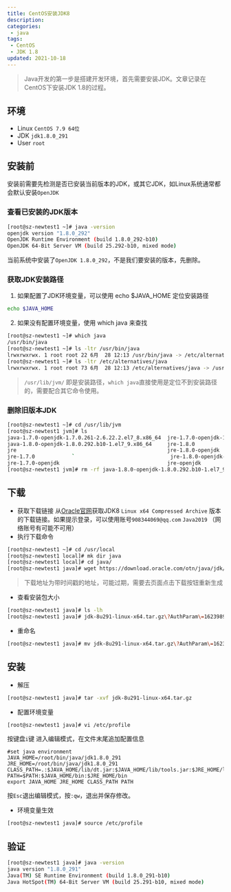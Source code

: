 ```yaml
---
title: CentOS安装JDK8
description: 
categories:
 - java
tags:
 - CentOS
 - JDK 1.8
updated: 2021-10-18
---
```


> Java开发的第一步是搭建开发环境，首先需要安装JDK。文章记录在CentOS下安装JDK 1.8的过程。

<!-- more -->
## 环境
* Linux `CentOS 7.9 64位`
* JDK `jdk1.8.0_291`
* User `root`

## 安装前
安装前需要先检测是否已安装当前版本的JDK，或其它JDK，如Linux系统通常都会默认安装`OpenJDK`
### 查看已安装的JDK版本
```sh
[root@sz-newtest1 ~]# java -version
openjdk version "1.8.0_292"
OpenJDK Runtime Environment (build 1.8.0_292-b10)
OpenJDK 64-Bit Server VM (build 25.292-b10, mixed mode)
```
当前系统中安装了`OpenJDK 1.8.0_292`，不是我们要安装的版本，先删除。
### 获取JDK安装路径
1. 如果配置了JDK环境变量，可以使用 echo $JAVA_HOME 定位安装路径
```sh
echo $JAVA_HOME
```
2. 如果没有配置环境变量，使用 which java 来查找
```sh
[root@sz-newtest1 ~]# which java
/usr/bin/java
[root@sz-newtest1 ~]# ls -ltr /usr/bin/java
lrwxrwxrwx. 1 root root 22 6月  28 12:13 /usr/bin/java -> /etc/alternatives/java
[root@sz-newtest1 ~]# ls -ltr /etc/alternatives/java
lrwxrwxrwx. 1 root root 73 6月  28 12:13 /etc/alternatives/java -> /usr/lib/jvm/java-1.8.0-openjdk-1.8.0.292.b10-1.el7_9.x86_64/jre/bin/java
```
> `/usr/lib/jvm/` 即是安装路径，`which java`直接使用是定位不到安装路径的，需要配合其它命令使用。
### 删除旧版本JDK
```sh
[root@sz-newtest1 ~]# cd /usr/lib/jvm
[root@sz-newtest1 jvm]# ls
java-1.7.0-openjdk-1.7.0.261-2.6.22.2.el7_8.x86_64  jre-1.7.0-openjdk-1.7.0.261-2.6.22.2.el7_8.x86_64
java-1.8.0-openjdk-1.8.0.292.b10-1.el7_9.x86_64     jre-1.8.0
jre                                                 jre-1.8.0-openjdk
jre-1.7.0            `                               jre-1.8.0-openjdk-1.8.0.292.b10-1.el7_9.x86_64
jre-1.7.0-openjdk                                   jre-openjdk
[root@sz-newtest1 jvm]# rm -rf java-1.8.0-openjdk-1.8.0.292.b10-1.el7_9.x86_64/
```
## 下载
* 获取下载链接
从[Oracle官网](https://www.oracle.com/java/technologies/javase/javase-jdk8-downloads.html)获取JDK8 `Linux x64 Compressed Archive` 版本的下载链接。如果提示登录，可以使用账号`908344069@qq.com` `Java2019` （网络账号有可能不可用）
* 执行下载命令
```sh
[root@sz-newtest1 ~]# cd /usr/local
[root@sz-newtest1 local]# mk dir java
[root@sz-newtest1 local]# cd java/
[root@sz-newtest1 java]# wget https://download.oracle.com/otn/java/jdk/8u291-b10/d7fc238d0cbf4b0dac67be84580cfb4b/jdk-8u291-li23989297_7ff18f9e0311551781e2bf448174efd4
```
> 下载地址为带时间戳的地址，可能过期，需要去页面点击下载按钮重新生成
* 查看安装包大小
```sh
[root@sz-newtest1 java]# ls -lh
[root@sz-newtest1 java]# jdk-8u291-linux-x64.tar.gz\?AuthParam\=1623989297_7ff18f9e0311551781e2bf448174efd4
```
* 重命名
```sh
[root@sz-newtest1 java]# mv jdk-8u291-linux-x64.tar.gz\?AuthParam\=1623989297_7ff18f9e0311551781e2bf448174efd4 jdk-8u291-linux-x64.tar.gz
```
## 安装
* 解压
```sh
[root@sz-newtest1 java]# tar -xvf jdk-8u291-linux-x64.tar.gz
```
* 配置环境变量
```sh
[root@sz-newtest1 java]# vi /etc/profile
```
按键盘`i`键 进入编辑模式，在文件末尾追加配置信息
```
#set java environment
JAVA_HOME=/root/bin/java/jdk1.8.0_291
JRE_HOME=/root/bin/java/jdk1.8.0_291
CLASS_PATH=.:$JAVA_HOME/lib/dt.jar:$JAVA_HOME/lib/tools.jar:$JRE_HOME/lib
PATH=$PATH:$JAVA_HOME/bin:$JRE_HOME/bin
export JAVA_HOME JRE_HOME CLASS_PATH PATH
```
按`Esc`退出编辑模式，按`:qw`，退出并保存修改。
* 环境变量生效
```sh
[root@sz-newtest1 java]# source /etc/profile
```
## 验证
```sh
[root@sz-newtest1 java]# java -version
java version "1.8.0_291"
Java(TM) SE Runtime Environment (build 1.8.0_291-b10)
Java HotSpot(TM) 64-Bit Server VM (build 25.291-b10, mixed mode)
```

